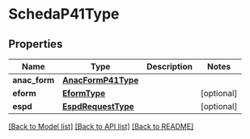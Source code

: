 # SchedaP41Type

## Properties
Name | Type | Description | Notes
------------ | ------------- | ------------- | -------------
**anac_form** | [**AnacFormP41Type**](AnacFormP41Type.md) |  | 
**eform** | [**EformType**](EformType.md) |  | [optional] 
**espd** | [**EspdRequestType**](EspdRequestType.md) |  | [optional] 

[[Back to Model list]](../README.md#documentation-for-models) [[Back to API list]](../README.md#documentation-for-api-endpoints) [[Back to README]](../README.md)

